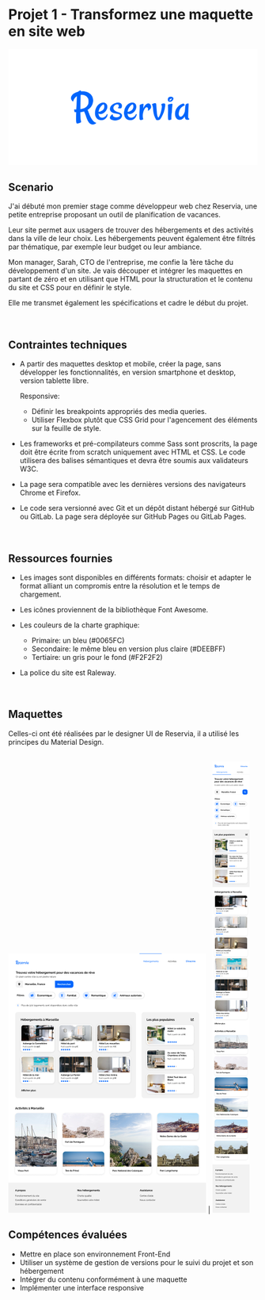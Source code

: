 

# Projet 1 - Transformez une maquette en site web

[![Reservia logo](/images/Reservia-logo.png "Voir le prototype Reservia")](https://thomas-savigner.github.io/01_OpenClassrooms_Reservia/)

## Scenario

J'ai débuté mon premier stage comme développeur web chez Reservia, une petite entreprise proposant un outil de planification de vacances.

Leur site permet aux usagers de trouver des hébergements et des activités dans la ville de leur choix. Les hébergements peuvent également être filtrés par thématique, par exemple leur budget ou leur ambiance.

Mon manager, Sarah, CTO de l'entreprise, me confie la 1ère tâche du développement d'un site. Je vais découper et intégrer les maquettes en partant de zéro et en utilisant que HTML pour la structuration et le contenu du site et CSS pour en définir le style. 

Elle me transmet également les spécifications et cadre le début du projet.<br/><br/><br/>


## Contraintes techniques

- A partir des maquettes desktop et mobile, créer la page, sans développer les fonctionnalités, en version smartphone et desktop, version tablette libre.
  
  Responsive: 
  
    - Définir les breakpoints appropriés des media queries.
    - Utiliser Flexbox plutôt que CSS Grid pour l'agencement des éléments sur la feuille de style.
- Les frameworks et pré-compilateurs comme Sass sont proscrits, la page doit être écrite from scratch uniquement avec HTML et CSS. Le code utilisera des balises sémantiques et devra être soumis aux validateurs W3C.
- La page sera compatible avec les dernières versions des navigateurs Chrome et Firefox.
- Le code sera versionné avec Git et un dépôt distant hébergé sur GitHub ou GitLab. La page sera déployée sur GitHub Pages ou GitLab Pages.<br/><br/><br/>


## Ressources fournies

- Les images sont disponibles en différents formats: choisir et adapter le format alliant un compromis entre la résolution et le temps de chargement.
- Les icônes proviennent de la bibliothèque Font Awesome.
- Les couleurs de la charte graphique:

   - Primaire: un bleu (#0065FC)
   - Secondaire: le même bleu en version plus claire (#DEEBFF)
   - Tertiaire: un gris pour le fond (#F2F2F2)
- La police du site est Raleway.<br/><br/><br/>


## Maquettes
Celles-ci ont été réalisées par le designer UI de Reservia, il a utilisé les principes du Material Design.<br/><br/>

[![Desktop model](/images/Models/Desktop-model-thumb.png "Maquette desktop")](/images/Models/Desktop-model.png) | [![Mobile model](/images/Models/iPhone8-model-thumb.png "Maquette mobile")](/images/Models/iPhone8-model.png)

## Compétences évaluées
- Mettre en place son environnement Front-End
- Utiliser un système de gestion de versions pour le suivi du projet et son hébergement
- Intégrer du contenu conformément à une maquette
- Implémenter une interface responsive<br/><br/>
